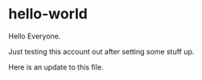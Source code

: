 # hello-world

Hello Everyone.

Just testing this account out after setting some stuff up.

Here is an update to this file.
